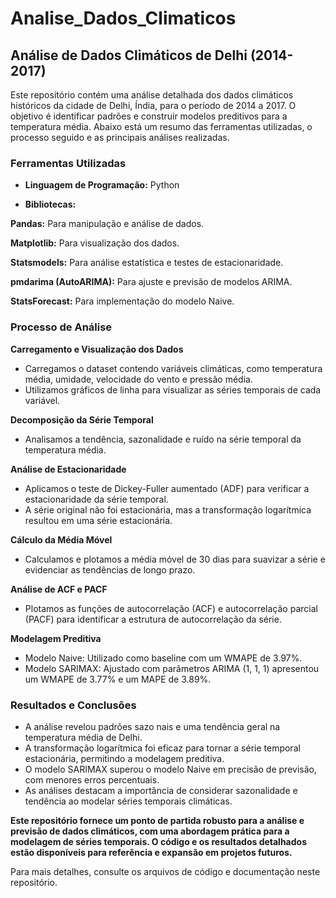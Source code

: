 # Analise_Dados_Climaticos

## Análise de Dados Climáticos de Delhi (2014-2017)
Este repositório contém uma análise detalhada dos dados climáticos históricos da cidade de Delhi, Índia, para o período de 2014 a 2017. O objetivo é identificar padrões e construir modelos preditivos para a temperatura média. Abaixo está um resumo das ferramentas utilizadas, o processo seguido e as principais análises realizadas.

### Ferramentas Utilizadas
* **Linguagem de Programação:** Python

* **Bibliotecas:**

**Pandas:** Para manipulação e análise de dados.

**Matplotlib:** Para visualização dos dados.

**Statsmodels:** Para análise estatística e testes de estacionaridade.

**pmdarima (AutoARIMA):** Para ajuste e previsão de modelos ARIMA.

**StatsForecast:** Para implementação do modelo Naive.

### Processo de Análise

**Carregamento e Visualização dos Dados**

* Carregamos o dataset contendo variáveis climáticas, como temperatura média, umidade, velocidade do vento e pressão média.
* Utilizamos gráficos de linha para visualizar as séries temporais de cada variável.

**Decomposição da Série Temporal**

* Analisamos a tendência, sazonalidade e ruído na série temporal da temperatura média.

**Análise de Estacionaridade**

* Aplicamos o teste de Dickey-Fuller aumentado (ADF) para verificar a estacionaridade da série temporal.
* A série original não foi estacionária, mas a transformação logarítmica resultou em uma série estacionária.

**Cálculo da Média Móvel**

* Calculamos e plotamos a média móvel de 30 dias para suavizar a série e evidenciar as tendências de longo prazo.

**Análise de ACF e PACF**

* Plotamos as funções de autocorrelação (ACF) e autocorrelação parcial (PACF) para identificar a estrutura de autocorrelação da série.

**Modelagem Preditiva**

* Modelo Naive: Utilizado como baseline com um WMAPE de 3.97%.
* Modelo SARIMAX: Ajustado com parâmetros ARIMA (1, 1, 1) apresentou um WMAPE de 3.77% e um MAPE de 3.89%.

### Resultados e Conclusões
* A análise revelou padrões sazo nais e uma tendência geral na temperatura média de Delhi.
* A transformação logarítmica foi eficaz para tornar a série temporal estacionária, permitindo a modelagem preditiva.
* O modelo SARIMAX superou o modelo Naive em precisão de previsão, com menores erros percentuais.
* As análises destacam a importância de considerar sazonalidade e tendência ao modelar séries temporais climáticas.

**Este repositório fornece um ponto de partida robusto para a análise e previsão de dados climáticos, com uma abordagem prática para a modelagem de séries temporais. O código e os resultados detalhados estão disponíveis para referência e expansão em projetos futuros.**

Para mais detalhes, consulte os arquivos de código e documentação neste repositório.
